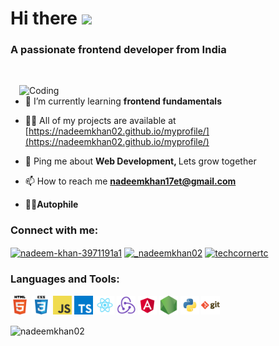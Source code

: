 <h1>Hi there <img src="https://media.giphy.com/media/hvRJCLFzcasrR4ia7z/giphy.gif" width="45px"></h1>
<h3>A passionate frontend developer from India</h3>

<p align="left"> <a href="https://twitter.com/" target="blank"><img src="https://img.shields.io/twitter/follow/?logo=twitter&style=for-the-badge" alt="" /></a> </p>
<img align="right" alt="Coding" width="490"  src="https://camo.githubusercontent.com/4a8945bafa9d8a63b7310168334931cd498d873d3a2d1f0b78377576fbb3b499/68747470733a2f2f776562736974656f6e63616c6c2e636f6d2f77702d636f6e74656e742f75706c6f6164732f323032302f30332f736f6674776172655f646576656c6f706d656e742e676966" />

- 🌱 I’m currently learning **frontend fundamentals**

- 👨‍💻 All of my projects are available at [https://nadeemkhan02.github.io/myprofile/](https://nadeemkhan02.github.io/myprofile/)

- 💬 Ping me about <strong>Web Development, </strong>Lets grow together

- 📫 How to reach me **nadeemkhan17et@gmail.com**

- 👨‍💻**Autophile**

<h3 align="left">Connect with me:</h3>
<p align="left">
<a href="https://linkedin.com/in/nadeem-khan-3971191a1" target="blank"><img align="center" src="https://upload.wikimedia.org/wikipedia/commons/thumb/c/c9/Linkedin.svg/1200px-Linkedin.svg.png" alt="nadeem-khan-3971191a1" height="30" width="30" /></a>
<a href="https://instagram.com/_nadeemkhan02" target="blank"><img align="center" src="https://upload.wikimedia.org/wikipedia/commons/thumb/9/96/Instagram.svg/1200px-Instagram.svg.png" alt="_nadeemkhan02" height="30" width="30" /></a>
<a href="https://www.youtube.com/c/techcornertc" target="blank"><img align="center" src="https://upload.wikimedia.org/wikipedia/commons/thumb/0/09/YouTube_full-color_icon_%282017%29.svg/1280px-YouTube_full-color_icon_%282017%29.svg.png" alt="techcornertc" height="30" width="40" /></a>
</p>

<h3 align="left">Languages and Tools:</h3>
<p>
<code><img height="30" src="https://raw.githubusercontent.com/github/explore/80688e429a7d4ef2fca1e82350fe8e3517d3494d/topics/html/html.png"></code>
<code><img height="30" src="https://raw.githubusercontent.com/github/explore/80688e429a7d4ef2fca1e82350fe8e3517d3494d/topics/css/css.png"></code>
<code><img height="30" src="https://raw.githubusercontent.com/github/explore/80688e429a7d4ef2fca1e82350fe8e3517d3494d/topics/javascript/javascript.png"></code>
<code><img height="30" src="https://raw.githubusercontent.com/github/explore/80688e429a7d4ef2fca1e82350fe8e3517d3494d/topics/typescript/typescript.png"></code>
<code><img height="30" src="https://raw.githubusercontent.com/github/explore/80688e429a7d4ef2fca1e82350fe8e3517d3494d/topics/react/react.png"></code>
<code><img height="30" src="https://raw.githubusercontent.com/github/explore/5c058a388828bb5fde0bcafd4bc867b5bb3f26f3/topics/redux/redux.png"></code>
<code><img height="30" src="https://raw.githubusercontent.com/github/explore/80688e429a7d4ef2fca1e82350fe8e3517d3494d/topics/angular/angular.png"></code>
<code><img height="30" src="https://raw.githubusercontent.com/github/explore/80688e429a7d4ef2fca1e82350fe8e3517d3494d/topics/nodejs/nodejs.png"></code>
<code><img height="30" src="https://raw.githubusercontent.com/github/explore/80688e429a7d4ef2fca1e82350fe8e3517d3494d/topics/python/python.png"></code>
<code><img height="30" src="https://raw.githubusercontent.com/github/explore/80688e429a7d4ef2fca1e82350fe8e3517d3494d/topics/git/git.png"></code>
</p>


<p><img align="center" src="https://github-readme-stats.vercel.app/api/top-langs?username=nadeemkhan02&show_icons=true&locale=en&layout=compact" alt="nadeemkhan02" /></p>

